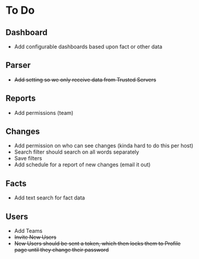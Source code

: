 # To Do

## Dashboard
- Add configurable dashboards based upon fact or other data

## Parser
- ~~Add setting so we only receive data from Trusted Servers~~

## Reports
- Add permissions (team)

## Changes
- Add permission on who can see changes (kinda hard to do this per host)
- Search filter should search on all words separately
- Save filters
- Add schedule for a report of new changes (email it out)

## Facts
- Add text search for fact data

## Users
- Add Teams
- ~~Invite New Users~~
- ~~New Users should be sent a token, which then locks them to Profile page until they change their password~~
